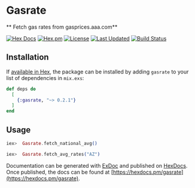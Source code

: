 # Gasrate

** Fetch gas rates from gasprices.aaa.com**

[![Hex Docs](https://img.shields.io/badge/hex-docs-lightgreen.svg)](https://hexdocs.pm/gasrate/)
[![Hex.pm](https://img.shields.io/hexpm/dt/gasrate.svg)](https://hex.pm/packages/gasrate)
[![License](https://img.shields.io/hexpm/l/gasrate.svg)](https://github.com/mithereal/ex_gasrate/blob/master/LICENSE)
[![Last Updated](https://img.shields.io/github/last-commit/mithereal/ex_gasrate.svg)](https://github.com/mithereal/ex_gasrate/commits/master)
[![Build Status](https://circleci.com/gh/mithereal/ex_gasrate.svg?style=svg)](https://github.com/mithereal/ex_gasrate)


## Installation

If [available in Hex](https://hex.pm/docs/publish), the package can be installed
by adding `gasrate` to your list of dependencies in `mix.exs`:

```elixir
def deps do
  [
    {:gasrate, "~> 0.2.1"}
  ]
end
```

## Usage

```elixir
iex>  Gasrate.fetch_national_avg()

iex>  Gasrate.fetch_avg_rates("AZ")
```

Documentation can be generated with [ExDoc](https://github.com/elixir-lang/ex_doc)
and published on [HexDocs](https://hexdocs.pm). Once published, the docs can
be found at [https://hexdocs.pm/gasrate](https://hexdocs.pm/gasrate).


